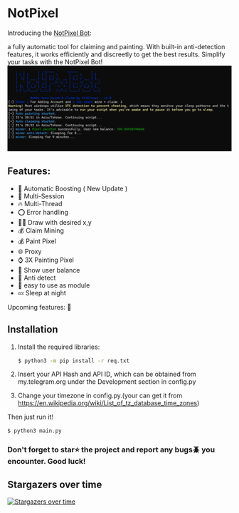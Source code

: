 # NotPixel

Introducing the [NotPixel Bot](https://t.me/notpixel/app?startapp=f914080369_s660800): 

a fully automatic tool for claiming and painting. With built-in anti-detection features, it works efficiently and discreetly to get the best results. Simplify your tasks with the NotPixel Bot!
![d](https://github.com/AliCl0ner/NotPixel/blob/c5fbee0133c2b159c4d4a7e033c855c55d89ee22/shot.png)

## Features:
* 🌵 Automatic Boosting ( New Update )
* 👾 Multi-Session
* 🔥 Multi-Thread 
* ⭕️ Error handling 
* ✍🏻 Draw with desired x,y
* 💰 Claim Mining
* 💰 Paint Pixel
* 🌐 Proxy
* ⌚ 3X Painting Pixel
* 💸 Show user balance
* 🤖 Anti detect
* 🐍 easy to use as module
* 💤 Sleep at night 

Upcoming features: 🤔

## Installation

1. Install the required libraries:
   ```bash
   $ python3 -m pip install -r req.txt
   ```
2. Insert  your API Hash and API ID, which can be obtained from my.telegram.org under the Development section in config.py

3. Change your timezone in config.py.(your can get it from https://en.wikipedia.org/wiki/List_of_tz_database_time_zones)

Then just run it!
```bash
$ python3 main.py
```

### Don't forget to star⭐️ the project and report any bugs🪲 you encounter. Good luck!

## Stargazers over time
[![Stargazers over time](https://starchart.cc/AliCl0ner/NotPixel.svg?variant=adaptive)](https://starchart.cc/AliCl0ner/NotPixel)
